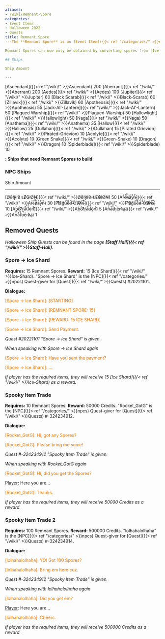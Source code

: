 ```yaml
---
aliases:
- /wiki/Remnant-Spore
categories:
- Event Items
- Halloween 2022
- Quests
title: Remnant Spore
---The **Remnant Spore** is an [Event Item]({{< ref "/categories/" >}}event-items) used for making [Halloween Event 2022]({{< ref "/wiki/" >}}Halloween-Event-2022) ships via [Quests]({{< ref "/categories/" >}}quests) or the [Build Menu]({{< ref "/wiki/" >}}Build-Menu).

Remnant Spores can now only be obtained by converting spores from [Ice Shard]({{< ref "/wiki/" >}}Ice-Shard).

## Ships

Ship Amount

---
```


[Ascendant]({{< ref "/wiki/" >}}Ascendant) 200 [Aberrant]({{< ref "/wiki/" >}}Aberrant) 200 [Aedes]({{< ref "/wiki/" >}}Aedes) 100 [Jupiter]({{< ref "/wiki/" >}}Jupiter) 60 [Black Scarab]({{< ref "/wiki/" >}}Black-Scarab) 60 [Zillavik]({{< ref "/wiki/" >}}Zillavik) 60 [Apotheosis]({{< ref "/wiki/" >}}Apotheosis) 55 [Jack-Al'-Lantern]({{< ref "/wiki/" >}}Jack-Al'-Lantern) 50 [Plagued Warship]({{< ref "/wiki/" >}}Plagued-Warship) 50 [Hallowlight]({{< ref "/wiki/" >}}Hallowlight) 50 [Naga]({{< ref "/wiki/" >}}Naga) 50 [Anathema]({{< ref "/wiki/" >}}Anathema) 35 [Hallow]({{< ref "/wiki/" >}}Hallow) 25 [Dullahan]({{< ref "/wiki/" >}}Dullahan) 15 [Pirated Grievion]({{< ref "/wiki/" >}}Pirated-Grievion) 10 [Acolyte]({{< ref "/wiki/" >}}Acolyte) 10 [Green Snake]({{< ref "/wiki/" >}}Green-Snake) 10 [Dragon]({{< ref "/wiki/" >}}Dragon) 10 [Spiderblade]({{< ref "/wiki/" >}}Spiderblade) 10

: **Ships that need Remnant Spores to build**

### NPC Ships 

Ship Amount

---

[Ø₴łⱤł₴ ⱠɆ₲łØ₦]({{< ref "/wiki/" >}}Ø₴łⱤł₴-ⱠɆ₲łØ₦) 50 [Ar̴͑̈ć̶͝h̸̑̎ä̷͗y̵̓̆n̵͛̌]({{< ref "/wiki/" >}}Ar̴͑̈ć̶͝h̸̑̎ä̷͗y̵̓̆n̵͛̌) 30 [Pl̸͌͝å̷̛g̸͑̃ȗ̵͠e̵͌̔d̴̑͘ ̴̌̀O̵͛͘s̶̏̕i̷̓͒r̷̓͋ì̵͝s̵̓̊]({{< ref "/wiki/" >}}Pl̸͌͝å̷̛g̸͑̃ȗ̵͠e̵͌̔d̴̑͘-̴̌̀O̵͛͘s̶̏̕i̷̓͒r̷̓͋ì̵͝s̵̓̊) 10 [Ab̵̼̓e̷̋̀r̸͆̂r̵͈͐a̷͋̚ť̶̚i̵̐̈́ó̵̝n̷̚͝]({{< ref "/wiki/" >}}Ab̵̼̓e̷̋̀r̸͆̂r̵͈͐a̷͋̚ť̶̚i̵̐̈́ó̵̝n̷̚͝) 5 [An̶͋̈́a̶̍̆t̵̀̏h̷͓̚e̵̩͒m̷͗͊a̴̬͗]({{< ref "/wiki/" >}}An̶͋̈́a̶̍̆t̵̀̏h̷͓̚e̵̩͒m̷͗͊a̴̬͗) 1

## Removed Quests 

_Halloween Ship Quests can be found in the page **[Staff Hall]({{< ref "/wiki/" >}}Staff-Hall)**._

### Spore -> Ice Shard 

**Requires:** 15 Remnant Spores. **Reward:** 15 [Ice Shard]({{< ref "/wiki/" >}}Ice-Shard).  "Spore -> Ice Shard" is the [NPC]({{< ref "/categories/" >}}npcs) Quest-giver for [Quest]({{< ref "/wiki/" >}}Quests) #20221101.

**Dialogue:**

<span style="color:#ee7600">[Spore -> Ice Shard]: [STARTING]</span>

[Player]: ...

<span style="color:#ee7600">[Spore -> Ice Shard]: [REMNANT SPORE: 15]</span>

[Player]: ...

<span style="color:#ee7600">[Spore -> Ice Shard]: [REWARD: 15 ICE SHARD]</span>

[Player]: Ok.

<span style="color:#ee7600">[Spore -> Ice Shard]: Send Payment.</span>

_Quest #20221101 "Spore -> Ice Shard" is given._

_When speaking with Spore -> Ice Shard again_

<span style="color:#ee7600">[Spore -> Ice Shard]: Have you sent the payment?</span>

[Player]: Yes.

<span style="color:#ee7600">[Spore -> Ice Shard]: ....</span>

_If player has the required items, they will receive 15 [Ice Shard]({{< ref "/wiki/" >}}Ice-Shard) as a reward._

### Spooky Item Trade 

**Requires:** 10 Remnant Spores. **Reward:** 50000 Credits.  "Rocket_GotG" is the [NPC]({{< ref "/categories/" >}}npcs) Quest-giver for [Quest]({{< ref "/wiki/" >}}Quests) #-324234912.

**Dialogue:**

<span style="color:#ee7600">[Rocket_GotG]: Hi, got any Spores?</span>

[Player]: Yes

<span style="color:#ee7600">[Rocket_GotG]: Please bring me some!</span>

_Quest #-324234912 "Spooky Item Trade" is given._

_When speaking with Rocket_GotG again_

<span style="color:#ee7600">[Rocket_GotG]: Hi, did you get the Spores?</span>

[Player]: Here you are...

<span style="color:#ee7600">[Rocket_GotG]: Thanks.</span>

_If player has the required items, they will receive 50000 Credits as a reward._

### Spooky Item Trade 2 

**Requires:** 100 Remnant Spores. **Reward:** 500000 Credits.  "lolhahalolhaha" is the [NPC]({{< ref "/categories/" >}}npcs) Quest-giver for [Quest]({{< ref "/wiki/" >}}Quests) #-324234914.

**Dialogue:**

<span style="color:#ee7600">[lolhahalolhaha]: YO! Got 100 Spores?</span>

[Player]: Yes

<span style="color:#ee7600">[lolhahalolhaha]: Bring em here cuz.</span>

_Quest #-324234912 "Spooky Item Trade" is given._

_When speaking with lolhahalolhaha again_

<span style="color:#ee7600">[lolhahalolhaha]: Did you get em?</span>

[Player]: Here you are...

<span style="color:#ee7600">[lolhahalolhaha]: Cheers.</span>

_If player has the required items, they will receive 500000 Credits as a reward._